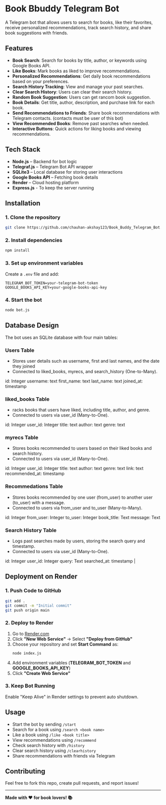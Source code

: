 # **Book Bbuddy Telegram Bot**

A Telegram bot that allows users to search for books, like their favorites, receive personalized recommendations, track search history, and share book suggestions with friends.

## **Features**

- **Book Search**: Search for books by title, author, or keywords using Google Books API.  
- **Like Books**: Mark books as liked to improve recommendations.  
- **Personalized Recommendations**: Get daily book recommendations based on your preferences.  
- **Search History Tracking**: View and manage your past searches.  
- **Clear Search History**: Users can clear their search history.
- **Random Book Suggestion**: Users can get rancom book suggestion.
- **Book Details**: Get title, author, description, and purchase link for each book.  
- **Send Recommendations to Friends**: Share book recommendations with Telegram contacts. (contacts must be user of this bot) 
- **View Recommended Books**: Remove past searches when needed.  
- **Interactive Buttons**: Quick actions for liking books and viewing recommendations.  

## **Tech Stack**

- **Node.js** – Backend for bot logic
- **Telegraf.js** – Telegram Bot API wrapper
- **SQLite3** – Local database for storing user interactions
- **Google Books API** – Fetching book details
- **Render** – Cloud hosting platform
- **Express.js** - To keep the server running

## **Installation**

### **1. Clone the repository**
```sh
git clone https://github.com/chauhan-akshay123/Book_Buddy_Telegram_Bot.git
```

### **2. Install dependencies**
```sh
npm install
```

### **3. Set up environment variables**
Create a `.env` file and add:
```env
TELEGRAM_BOT_TOKEN=your-telegram-bot-token
GOOGLE_BOOKS_API_KEY=your-google-books-api-key
```

### **4. Start the bot**
```sh
node bot.js
```

## **Database Design**

The bot uses an SQLite database with four main tables:

### **Users Table**
- Stores user details such as username, first and last names, and the date they joined
- Connected to liked_books, myrecs, and search_history (One-to-Many).

 id: Integer
 username: text
 first_name: text
 last_name: text
 joined_at: timestamp

### **liked_books Table**
- racks books that users have liked, including title, author, and genre.
- Connected to users via user_id (Many-to-One).

 id: Integer
 user_id: Integer
 title: text
 author: text
 genre: text

### **myrecs Table**
- Stores books recommended to users based on their liked books and search history.
- Connected to users via user_id (Many-to-One).

 id: Integer
 user_id: Integer
 title: text
 author: text
 genre: text
 link: text
 recommended_at: timestamp

### **Recommedations Table**
- Stores books recommended by one user (from_user) to another user (to_user) with a message.
- Connected to users via from_user and to_user (Many-to-Many).

 id: Integer
 from_user: Integer
 to_user: Integer
 book_title: Text
 message: Text

### **Search History Table**
- Logs past searches made by users, storing the search query and timestamp.
- Connected to users via user_id (Many-to-One).

 id: Integer
 user_id: Integer
 query: Text
 searched_at: timestamp
                                 |
## **Deployment on Render**

### **1. Push Code to GitHub**
```sh
git add .
git commit -m "Initial commit"
git push origin main
```

### **2. Deploy to Render**
1. Go to [Render.com](https://render.com/)
2. Click **"New Web Service"** → Select **"Deploy from GitHub"**
3. Choose your repository and set **Start Command** as:
   ```sh
   node index.js
   ```
4. Add environment variables (**TELEGRAM_BOT_TOKEN** and **GOOGLE_BOOKS_API_KEY**)
5. Click **"Create Web Service"**

### **3. Keep Bot Running**
Enable "Keep Alive" in Render settings to prevent auto shutdown.

## **Usage**

- Start the bot by sending `/start`
- Search for a book using `/search <book name>`
- Like a book using `/like <book title>`
- View recommendations using `/recommend`
- Check search history with `/history`
- Clear search history using `/clearhistory`
- Share recommendations with friends via Telegram

## **Contributing**
Feel free to fork this repo, create pull requests, and report issues!

---

**Made with ❤️ for book lovers! 📚**

